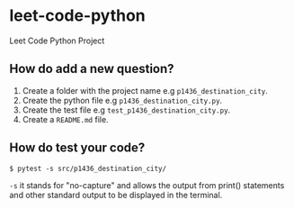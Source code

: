 # leet-code-python

Leet Code Python Project

## How do add a new question?

1. Create a folder with the project name e.g `p1436_destination_city`.
2. Create the python file e.g `p1436_destination_city.py`.
3. Create the test file e.g `test_p1436_destination_city.py`.
4. Create a `README.md` file.

## How do test your code?

```console
$ pytest -s src/p1436_destination_city/
```

`-s` it stands for "no-capture" and allows the output from print() statements and other standard output to be displayed in the terminal.